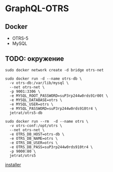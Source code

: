 # GraphQL-OTRS 
## Docker
- OTRS-5
- MySQL

## TODO: окружение
```
sudo docker network create -d bridge otrs-net
  
sudo docker run -d --name otrs-db \
  -v otrs-db:/var/lib/mysql \
  --net otrs-net \
  -p 9001:3306 \
  -e MYSQL_ROOT_PASSWORD=suP3rp244w0rds91r00t \
  -e MYSQL_DATABASE=otrs \
  -e MYSQL_USER=otrs \
  -e MYSQL_PASSWORD=suP3rp244w0rds910tr4 \
  jetrat/otrs5-db

sudo docker run --rm  -d --name otrs \
  -v otrs-conf:/opt/otrs \
  --net otrs-net \
  -e OTRS_DB_HOST=otrs-db \
  -e OTRS_DB_NAME=otrs \
  -e OTRS_DB_USER=otrs \
  -e OTRS_DB_PASS=suP3rp244w0rds910tr4 \
  -p 9000:80 \
  jetrat/otrs5  

```
[installer](http://localhost:9000/otrs/installer.pl)
